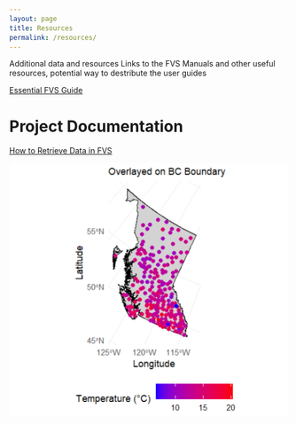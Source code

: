 ```yaml
---
layout: page
title: Resources
permalink: /resources/
---
```

Additional data and resources
Links to the FVS Manuals and other useful resources, potential way to destribute the user guides

[Essential FVS Guide](https://www.fs.usda.gov/sites/default/files/essential-fvs.pdf)


# Project Documentation

[How to Retrieve Data in FVS](assets/CRDFVSGuide.pdf)


![Alt text](/assests/photo1.png)
